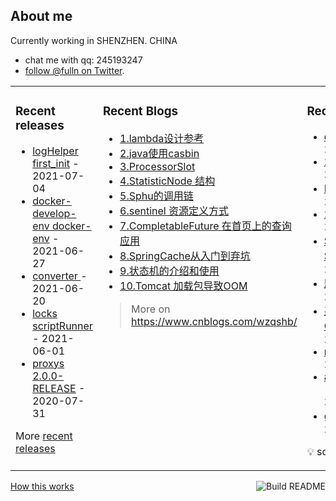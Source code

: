 ## About me

Currently working in SHENZHEN. CHINA 
 - chat me with qq: 245193247
 - [follow @fulln on Twitter](https://twitter.com/fulln16).
<table><tr><td valign="top">
 
 
### Recent releases

<!-- recent_releases starts -->
* [logHelper first_init](https://github.com/fulln/logHelper/releases/tag/1.0.0) - 2021-07-04
* [docker-develop-env docker-env](https://github.com/fulln/docker-develop-env/releases/tag/1.0.0) - 2021-06-27
* [converter ](https://github.com/fulln/converter/releases/tag/1.0.0) - 2021-06-20
* [locks scriptRunner](https://github.com/fulln/locks/releases/tag/scriptRunner) - 2021-06-01
* [proxys 2.0.0-RELEASE](https://github.com/fulln/proxys/releases/tag/2.0.0) - 2020-07-31
<!-- recent_releases ends -->

More [recent releases](https://github.com/fulln/fulln/blob/master/releases.md)

</td><td valign="top">
  
### Recent Blogs

<!-- recent_blogs starts -->
<ul>
<li>
<a href="https://www.cnblogs.com/wzqshb/p/16987548.html">1.lambda设计参考</a>
</li>
<li>
<a href="https://www.cnblogs.com/wzqshb/p/16787675.html">2.java使用casbin</a>
</li>
<li>
<a href="https://www.cnblogs.com/wzqshb/p/16595799.html">3.ProcessorSlot</a>
</li>
<li>
<a href="https://www.cnblogs.com/wzqshb/p/16585826.html">4.StatisticNode 结构</a>
</li>
<li>
<a href="https://www.cnblogs.com/wzqshb/p/16585817.html">5.Sphu的调用链</a>
</li>
<li>
<a href="https://www.cnblogs.com/wzqshb/p/16585811.html">6.sentinel 资源定义方式</a>
</li>
<li>
<a href="https://www.cnblogs.com/wzqshb/p/16529826.html">7.CompletableFuture 在首页上的查询应用</a>
</li>
<li>
<a href="https://www.cnblogs.com/wzqshb/p/16276966.html">8.SpringCache从入门到弃坑</a>
</li>
<li>
<a href="https://www.cnblogs.com/wzqshb/p/15716161.html">9.状态机的介绍和使用</a>
</li>
<li>
<a href="https://www.cnblogs.com/wzqshb/p/15684005.html">10.Tomcat 加载包导致OOM</a>
</li>
</ul>
<!-- recent_blogs ends -->
 
> More on <a>https://www.cnblogs.com/wzqshb/ </a>
 
</td><td valign="top"> 

### Recent TIL
 
<!-- recent_TIL starts -->
* [distanceK](https://github.com/fulln/TIL/blob/master/leetcode/middle/distanceK.md) - 2023/7/12 00:01:59
* [2023-07-11](https://github.com/fulln/TIL/blob/master/daily/2023-07/2023-07-11.md) - 2023/7/11 23:51:30
* [Kafka控制器](https://github.com/fulln/TIL/blob/master/lib/geektime/kafka%E6%A0%B8%E5%BF%83%E6%8A%80%E6%9C%AF%E4%B8%8E%E5%AE%9E%E6%88%98/Kafka%E6%8E%A7%E5%88%B6%E5%99%A8.md) - 2023/7/11 23:51:04
* [2023-07-10](https://github.com/fulln/TIL/blob/master/daily/2023-07/2023-07-10.md) - 2023/7/10 23:56:13
* [SQL优化：如何发现SQL中的问题](https://github.com/fulln/TIL/blob/master/lib/geektime/%E5%90%8E%E7%AB%AF%E5%B7%A5%E7%A8%8B%E5%B8%88%E9%AB%98%E9%98%B6%E9%9D%A2%E7%BB%8F/SQL%E4%BC%98%E5%8C%96%EF%BC%9A%E5%A6%82%E4%BD%95%E5%8F%91%E7%8E%B0SQL%E4%B8%AD%E7%9A%84%E9%97%AE%E9%A2%98.md) - 2023/7/10 23:54:39
* [题目小结](https://github.com/fulln/TIL/blob/master/plan/%E9%A2%98%E7%9B%AE%E5%B0%8F%E7%BB%93.md) - 2023/7/10 23:35:24
* [系统稳定性之我见-Qcon大会总结](https://github.com/fulln/TIL/blob/master/lib/qcon%E5%A4%A7%E4%BC%9A/%E7%B3%BB%E7%BB%9F%E7%A8%B3%E5%AE%9A%E6%80%A7%E4%B9%8B%E6%88%91%E8%A7%81-Qcon%E5%A4%A7%E4%BC%9A%E6%80%BB%E7%BB%93.md) - 2023/7/10 23:35:24
* [maxProduct22](https://github.com/fulln/TIL/blob/master/leetcode/middle/maxProduct22.md) - 2023/7/10 23:35:24
* [allPathsSourceTarget](https://github.com/fulln/TIL/blob/master/leetcode/middle/allPathsSourceTarget.md) - 2023/7/10 23:35:24
* [git远程提交](https://github.com/fulln/TIL/blob/master/code/git/git%E8%BF%9C%E7%A8%8B%E6%8F%90%E4%BA%A4.md) - 2023/7/10 23:35:24
<!-- recent_TIL ends -->
 
:bulb: scaryp from [here](https://github.com/fulln/TIL)
 
</td></tr></table>
<a href="https://github.com/fulln/fulln/actions"><img src="https://github.com/fulln/fulln/workflows/Build%20README.md/badge.svg" align="right" alt="Build README"></a> <a href="https://simonwillison.net/2020/Jul/10/self-updating-profile-readme/">How this works</a>
